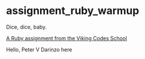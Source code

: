 assignment_ruby_warmup
======================

Dice, dice, baby.

[A Ruby assignment from the Viking Codes School](http://www.vikingcodeschool.com)


Hello, Peter V Darinzo here
